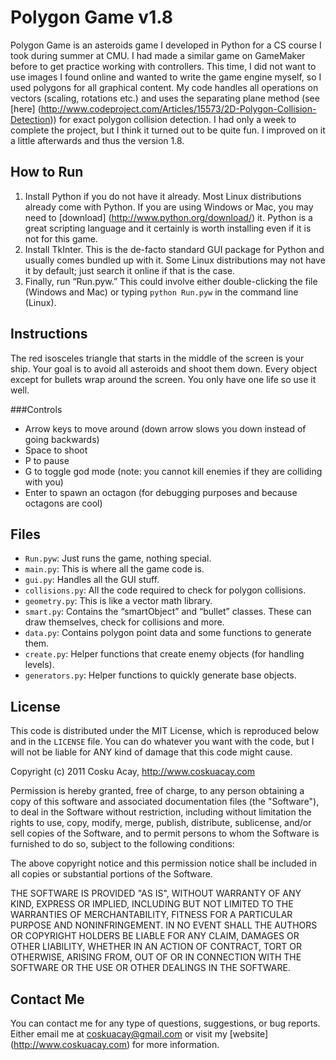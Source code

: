 Polygon Game v1.8
================================
Polygon Game is an asteroids game I developed in Python for a CS course I took during summer at CMU. I had made a similar game on GameMaker before to get practice working with controllers. This time, I did not want to use images I found online and wanted to write the game engine myself, so I used polygons for all graphical content. My code handles all operations on vectors (scaling, rotations etc.) and uses the separating plane method (see [here] (http://www.codeproject.com/Articles/15573/2D-Polygon-Collision-Detection)) for exact polygon collision detection. I had only a week to complete the project, but I think it turned out to be quite fun. I improved on it a little afterwards and thus the version 1.8.

How to Run
--------------------------------
1.  Install Python if you do not have it already. Most Linux distributions already come with Python. If you are using Windows or Mac, you may need to [download] (http://www.python.org/download/) it. Python is a great scripting language and it certainly is worth installing even if it is not for this game.
2.  Install TkInter. This is the de-facto standard GUI package for Python and usually comes bundled up with it. Some Linux distributions may not have it by default; just search it online if that is the case.
3.  Finally, run “Run.pyw.” This could involve either double-clicking the file (Windows and Mac) or typing `python Run.pyw` in the command line (Linux).

Instructions
--------------------------------
The red isosceles triangle that starts in the middle of the screen is your ship. Your goal is to avoid all asteroids and shoot them down. Every object except for bullets wrap around the screen. You only have one life so use it well.

###Controls
* Arrow keys to move around (down arrow slows you down instead of going backwards)
* Space to shoot
* P to pause
* G to toggle god mode (note: you cannot kill enemies if they are colliding with you)
* Enter to spawn an octagon (for debugging purposes and because octagons are cool)

Files
--------------------------------
* `Run.pyw`: Just runs the game, nothing special.
* `main.py`: This is where all the game code is.
* `gui.py`: Handles all the GUI stuff.
* `collisions.py`: All the code required to check for polygon collisions.
* `geometry.py`: This is like a vector math library.
* `smart.py`: Contains the “smartObject” and “bullet” classes. These can draw themselves, check for collisions and more.
* `data.py`: Contains polygon point data and some functions to generate them.
* `create.py`: Helper functions that create enemy objects (for handling levels).
* `generators.py`: Helper functions to quickly generate base objects.

License
--------------------------------
This code is distributed under the MIT License, which is reproduced below and in the `LICENSE` file. You can do whatever you want with the code, but I will not be liable for ANY kind of damage that this code might cause. 

Copyright (c) 2011 Cosku Acay, http://www.coskuacay.com

Permission is hereby granted, free of charge, to any person obtaining a copy of this software and associated documentation files (the "Software"), to deal in the Software without restriction, including without limitation the rights to use, copy, modify, merge, publish, distribute, sublicense, and/or sell copies of the Software, and to permit persons to whom the Software is furnished to do so, subject to the following conditions:

The above copyright notice and this permission notice shall be included in all copies or substantial portions of the Software.

THE SOFTWARE IS PROVIDED "AS IS", WITHOUT WARRANTY OF ANY KIND, EXPRESS OR IMPLIED, INCLUDING BUT NOT LIMITED TO THE WARRANTIES OF MERCHANTABILITY, FITNESS FOR A PARTICULAR PURPOSE AND NONINFRINGEMENT. IN NO EVENT SHALL THE AUTHORS OR COPYRIGHT HOLDERS BE LIABLE FOR ANY CLAIM, DAMAGES OR OTHER LIABILITY, WHETHER IN AN ACTION OF CONTRACT, TORT OR OTHERWISE, ARISING FROM, OUT OF OR IN CONNECTION WITH THE SOFTWARE OR THE USE OR OTHER DEALINGS IN THE SOFTWARE.

Contact Me
--------------------------------
You can contact me for any type of questions, suggestions, or bug reports. Either email me at coskuacay@gmail.com or visit my [website] (http://www.coskuacay.com) for more information.

